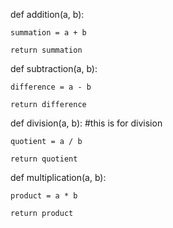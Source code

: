 def addition(a, b):

 	summation = a + b

 	return summation


 def subtraction(a, b):

 	difference = a - b

 	return difference


 def division(a, b): #this is for division

 	quotient = a / b

 	return quotient 

 def multiplication(a, b):

 	product = a * b

 	return product